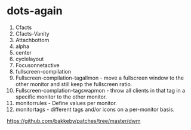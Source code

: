 # dots-again

1. Cfacts
2. Cfacts-Vanity
3. Attachbottom
4. alpha
5. center
6. cyclelayout
7. Focusonnetactive
8. fullscreen-compilation
9. Fullscreen-compilation-tagallmon - move a fullscreen window to the other monitor and still keep the fullscreen ratio.
10. Fullscreen-complation-tagswapmon - throw all clients in that tag in a specific monitor to the other monitor.
11. monitorrules - Define values per monitor.
12. monitortags - different tags and/or icons on a per-monitor basis.





https://github.com/bakkeby/patches/tree/master/dwm
